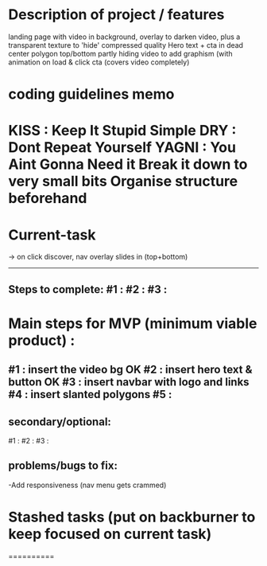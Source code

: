 Description of project / features
===============================
landing page with video in background, overlay to darken video, plus a transparent texture to 'hide' compressed quality
Hero text + cta in dead center
polygon top/bottom partly hiding video to add graphism (with animation on load & click cta (covers video completely)

coding guidelines memo 
=============
KISS : Keep It Stupid Simple
DRY : Dont Repeat Yourself
YAGNI : You Aint Gonna Need it
Break it down to very small bits
Organise structure beforehand
=============

Current-task 
==========
-> on click discover, nav overlay slides in (top+bottom)

---
Steps to complete:
#1 : 
#2 : 
#3 : 
---

Main steps for MVP (minimum viable product) :
==========
#1 : insert the video bg OK
#2 : insert hero text & button OK
#3 : insert navbar with logo and links
#4 : insert slanted polygons
#5 : 
---

secondary/optional:
------------------
#1 : 
#2 : 
#3 : 


problems/bugs to fix:
------------------
-Add responsiveness (nav menu gets crammed)

Stashed tasks (put on backburner to keep focused on current task)
==========

========== 